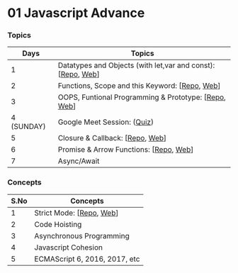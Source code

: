 # 01 Javascript Advance

### Topics

| Days       | Topics                                                                                                                                                                                                                                      |
| ---------- | ------------------------------------------------------------------------------------------------------------------------------------------------------------------------------------------------------------------------------------------- |
| 1          | Datatypes and Objects (with let,var and const): [[Repo](https://github.com/iampavangandhi/TheNodeCourse/tree/master/01%20Javascript%20Advance/Day1), [Web](https://iampavangandhi.github.io/TheNodeCourse/01%20Javascript%20Advance/Day1/)] |
| 2          | Functions, Scope and this Keyword: [[Repo](https://github.com/iampavangandhi/TheNodeCourse/tree/master/01%20Javascript%20Advance/Day2), [Web](https://iampavangandhi.github.io/TheNodeCourse/01%20Javascript%20Advance/Day2/)]              |
| 3          | OOPS, Funtional Programming & Prototype: [[Repo](https://github.com/iampavangandhi/TheNodeCourse/tree/master/01%20Javascript%20Advance/Day3), [Web](https://iampavangandhi.github.io/TheNodeCourse/01%20Javascript%20Advance/Day3/)]        |
| 4 (SUNDAY) | Google Meet Session: ([Quiz](https://docs.google.com/forms/d/e/1FAIpQLSfY8-btVxN8-lKEH4lw5k8z2NpnuwvazRPRXg7XtqoD4CviUg/viewform))                                                                                                          |
| 5          | Closure & Callback: [[Repo](https://github.com/iampavangandhi/TheNodeCourse/tree/master/01%20Javascript%20Advance/Day5), [Web](https://iampavangandhi.github.io/TheNodeCourse/01%20Javascript%20Advance/Day5/)]                             |
| 6          | Promise & Arrow Functions: [[Repo](https://github.com/iampavangandhi/TheNodeCourse/tree/master/01%20Javascript%20Advance/Day6), [Web](https://iampavangandhi.github.io/TheNodeCourse/01%20Javascript%20Advance/Day6/)]                      |
| 7          | Async/Await                                                                                                                                                                                                                                 |

### Concepts

| S.No | Concepts                                                                                                                                                                                                     |
| ---- | ------------------------------------------------------------------------------------------------------------------------------------------------------------------------------------------------------------ |
| 1    | Strict Mode: [[Repo](https://github.com/iampavangandhi/TheNodeCourse/tree/master/01%20Javascript%20Advance/Topic1), [Web](https://iampavangandhi.github.io/TheNodeCourse/01%20Javascript%20Advance/Topic1/)] |
| 2    | Code Hoisting                                                                                                                                                                                                |
| 3    | Asynchronous Programming                                                                                                                                                                                     |
| 4    | Javascript Cohesion                                                                                                                                                                                          |
| 5    | ECMAScript 6, 2016, 2017, etc                                                                                                                                                                                |
